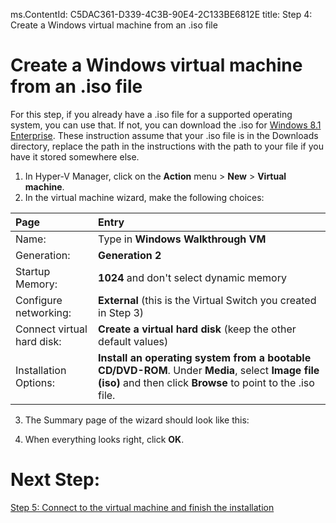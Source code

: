 ms.ContentId: C5DAC361-D339-4C3B-90E4-2C133BE6812E
title: Step 4: Create a Windows virtual machine from an .iso file

# Create a Windows virtual machine from an .iso file #

For this step, if you already have a .iso file for a supported operating system, you can use that. If not, you can download the .iso for [Windows 8.1 Enterprise](http://www.microsoft.com/en-us/evalcenter/evaluate-windows-8-1-enterprise). These instruction assume that your .iso file is in the Downloads directory, replace the path in the instructions with the path to your file if you have it stored somewhere else.

1. In Hyper-V Manager, click on the **Action** menu > **New** > **Virtual machine**. 
2. In the virtual machine wizard, make the following choices:

  | **Page** | **Entry** |
  |:-----|:-----|
  |Name:						|Type in **Windows Walkthrough VM**  |										
  |Generation: 				|**Generation 2** 			|										
  |Startup Memory:			|**1024** and don't select dynamic memory 				|			
  |Configure networking: 		|**External** (this is the Virtual Switch you created in Step 3)	|
  |Connect virtual hard disk: |**Create a virtual hard disk** (keep the other default values) 	|
  |Installation Options:		|**Install an operating system from a bootable CD/DVD-ROM**. Under **Media**, select **Image file (iso)** and then click **Browse** to point to the .iso file. |

3. The Summary page of the wizard should look like this:
	
	<!-- need screenshot -->
4. When everything looks right, click **OK**. 

# Next Step: #
[Step 5: Connect to the virtual machine and finish the installation](step5.md)